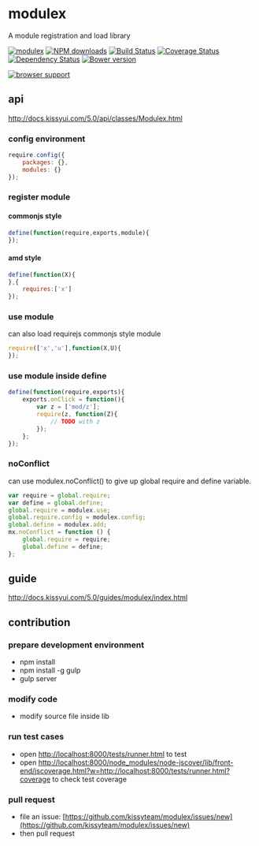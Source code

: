 # modulex

A module registration and load library

[![modulex](https://nodei.co/npm/modulex.png)](https://npmjs.org/package/modulex)
[![NPM downloads](http://img.shields.io/npm/dm/modulex.svg)](https://npmjs.org/package/modulex)
[![Build Status](https://secure.travis-ci.org/kissyteam/modulex.png?branch=master)](https://travis-ci.org/kissyteam/modulex)
[![Coverage Status](https://coveralls.io/repos/kissyteam/modulex/badge.png?branch=master)](https://coveralls.io/r/kissyteam/modulex?branch=master)
[![Dependency Status](https://gemnasium.com/kissyteam/modulex.png)](https://gemnasium.com/kissyteam/modulex)
[![Bower version](https://badge.fury.io/bo/modulex.svg)](http://badge.fury.io/bo/modulex)

[![browser support](https://ci.testling.com/kissyteam/modulex.png)](https://ci.testling.com/kissyteam/modulex)


## api

http://docs.kissyui.com/5.0/api/classes/Modulex.html

### config environment

```javascript
require.config({
    packages: {},
    modules: {}
});
```

### register module

#### commonjs style

```javascript
define(function(require,exports,module){
});
```

#### amd style

```javascript
define(function(X){
},{
    requires:['x']
});
```

### use module

can also load requirejs commonjs style module

```javascript
require(['x','u'],function(X,U){
});
```

### use module inside define

```javascript
define(function(require,exports){
    exports.onClick = function(){
        var z = ['mod/z'];
        require(z, function(Z){
            // TODO with z
        });
    };
});
```

### noConflict

can use modulex.noConflict() to give up global require and define variable.

``` javascript
var require = global.require;
var define = global.define;
global.require = modulex.use;
global.require.config = modulex.config;
global.define = modulex.add;
mx.noConflict = function () {
    global.require = require;
    global.define = define;
};
```

## guide

http://docs.kissyui.com/5.0/guides/modulex/index.html

## contribution

### prepare development environment

* npm install
* npm install -g gulp
* gulp server

### modify code

* modify source file inside lib

### run test cases

* open [http://localhost:8000/tests/runner.html](http://localhost:8000/tests/runner.html) to test
* open [http://localhost:8000/node_modules/node-jscover/lib/front-end/jscoverage.html?w=http://localhost:8000/tests/runner.html?coverage](http://localhost:8000/node_modules/node-jscover/lib/front-end/jscoverage.html?w=http://localhost:8000/tests/runner.html?coverage) to check test coverage

### pull request

* file an issue: [https://github.com/kissyteam/modulex/issues/new](https://github.com/kissyteam/modulex/issues/new)
* then pull request
